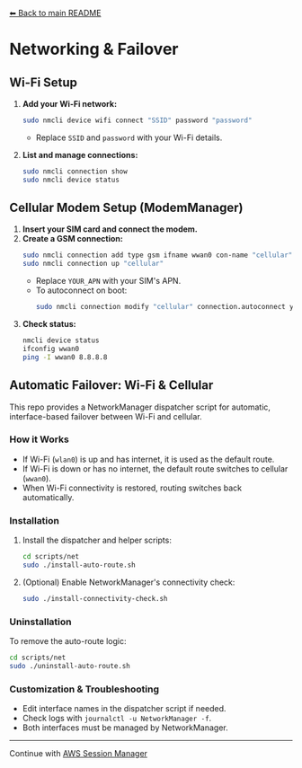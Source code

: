 [⬅ Back to main README](../README.md)

# Networking & Failover

## Wi-Fi Setup

1. **Add your Wi-Fi network:**
   ```sh
   sudo nmcli device wifi connect "SSID" password "password"
   ```
   - Replace `SSID` and `password` with your Wi-Fi details.

2. **List and manage connections:**
   ```sh
   sudo nmcli connection show
   sudo nmcli device status
   ```

## Cellular Modem Setup (ModemManager)

1. **Insert your SIM card and connect the modem.**
2. **Create a GSM connection:**
   ```sh
   sudo nmcli connection add type gsm ifname wwan0 con-name "cellular" apn "YOUR_APN"
   sudo nmcli connection up "cellular"
   ```
   - Replace `YOUR_APN` with your SIM's APN.
   - To autoconnect on boot:
     ```sh
     sudo nmcli connection modify "cellular" connection.autoconnect yes
     ```
3. **Check status:**
   ```sh
   nmcli device status
   ifconfig wwan0
   ping -I wwan0 8.8.8.8
   ```

## Automatic Failover: Wi-Fi & Cellular

This repo provides a NetworkManager dispatcher script for automatic, interface-based failover between Wi-Fi and cellular.

### How it Works
- If Wi-Fi (`wlan0`) is up and has internet, it is used as the default route.
- If Wi-Fi is down or has no internet, the default route switches to cellular (`wwan0`).
- When Wi-Fi connectivity is restored, routing switches back automatically.

### Installation
1. Install the dispatcher and helper scripts:
   ```sh
   cd scripts/net
   sudo ./install-auto-route.sh
   ```
2. (Optional) Enable NetworkManager's connectivity check:
   ```sh
   sudo ./install-connectivity-check.sh
   ```

### Uninstallation
To remove the auto-route logic:
```sh
cd scripts/net
sudo ./uninstall-auto-route.sh
```

### Customization & Troubleshooting
- Edit interface names in the dispatcher script if needed.
- Check logs with `journalctl -u NetworkManager -f`.
- Both interfaces must be managed by NetworkManager.

---
Continue with [AWS Session Manager](aws-session-manager.md)
